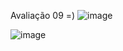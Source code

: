 Avaliação 09 =)
![image](https://github.com/user-attachments/assets/aea6e700-6cab-4646-af35-eaf6a59eca9b)

![image](https://github.com/user-attachments/assets/8e091e59-acff-484b-baf7-8e8470eb9e6b)

